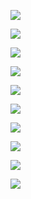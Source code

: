 



![](https://gitee.com/dongxingbo/Picture/raw/master//Wechat/Article/2021/%E5%9B%9B%E6%9C%88//20210430204957.jpg)

![](https://gitee.com/dongxingbo/Picture/raw/master//Wechat/Article/2021/%E5%9B%9B%E6%9C%88//20210430205031.jpg)

![](https://gitee.com/dongxingbo/Picture/raw/master//Wechat/Article/2021/%E5%9B%9B%E6%9C%88//20210430211056.jpg)

![](https://gitee.com/dongxingbo/Picture/raw/master//Wechat/Article/2021/%E5%9B%9B%E6%9C%88//20210430205142.jpg)



![](https://gitee.com/dongxingbo/Picture/raw/master//Wechat/Article/2021/%E5%9B%9B%E6%9C%88//20210430211027.jpg)

![](https://gitee.com/dongxingbo/Picture/raw/master//Wechat/Article/2021/%E5%9B%9B%E6%9C%88//20210430211018.jpg)



![](https://gitee.com/dongxingbo/Picture/raw/master//Wechat/Article/2021/%E5%9B%9B%E6%9C%88//20210430211012.jpg)

![](https://gitee.com/dongxingbo/Picture/raw/master//Wechat/Article/2021/%E5%9B%9B%E6%9C%88//20210430211006.jpg)

![](https://gitee.com/dongxingbo/Picture/raw/master//Wechat/Article/2021/%E5%9B%9B%E6%9C%88//20210430210957.jpg)



![](https://gitee.com/dongxingbo/Picture/raw/master//Wechat/Article/2021/%E5%9B%9B%E6%9C%88//20210430204840.jpg)



